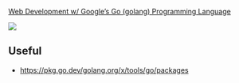 [Web Development w/ Google’s Go (golang) Programming Language](https://www.udemy.com/course/go-programming-language/)

[![](https://github.com/asarkar/golang-web-dev/workflows/CI/badge.svg)](https://github.com/asarkar/golang-web-dev/actions)

## Useful
* https://pkg.go.dev/golang.org/x/tools/go/packages

